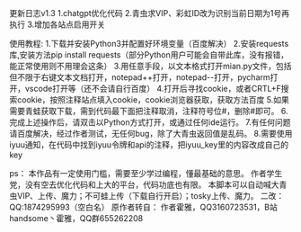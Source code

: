 更新日志v1.3 
1.chatgpt优化代码
2.青虫求VIP、彩虹ID改为识别当前日期为1号再执行
3.增加各站点启用开关


使用教程:
1.下载并安装Python3并配置好环境变量（百度解决）
2.安装requests库,安装方法pip install requests（部分Python用户可能会自带此库，没有报错，能正常使用则不用理会这条）
3.用任意手段，以文本格式打开mian.py文件，包括但不限于右键文本文档打开，notepad++打开，notepad--打开，pycharm打开，vscode打开等（还不会请自行百度）
4.打开后寻找cookie，或者CRTL+F搜索cookie，按照注释站点填入cookie，cookie浏览器获取，获取方法百度
5.如果需要青蛙获取下载，需到代码最下面把注释取消，注释符号位#，删除#即可。
6.完成上述操作后，请双击以Python方式打开，或通过任何ide运行。
7.有任何问题请百度解决，经过作者测试，无任何bug，除了大青虫返回值是乱码。
8.需要使用iyuu通知，在代码中找到iyuu令牌和api的注释，把iyuu_key里的内容改成自己的key

ps：
本作品有一定使用门槛，需要至少学过编程，懂最基础的意思。
作者学生党，没有空去优化代码和上大的平台，代码功底也有限。
本脚本可以自动喊大青虫VIP、上传、魔力；不可蛙上传（下载自行开启）；tosky上传、魔力。
二改：QQ:1874295993（空白名）
原作者转自：
    作者霍雅，QQ3160723531，B站handsome丶霍雅，QQ群655262208
    
